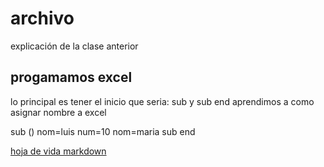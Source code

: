 # archivo
explicación de la clase anterior
## progamamos excel


lo principal es tener el inicio que seria: sub y sub end
aprendimos a como asignar nombre a excel


sub ()
nom=luis
num=10
nom=maria
sub end


[hoja de vida markdown](https://github.com/Jaidercamiloo/Jaidercamiloo)
